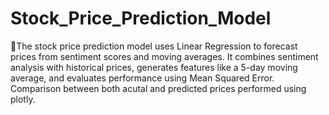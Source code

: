 # Stock_Price_Prediction_Model
🚀The stock price prediction model uses Linear Regression to forecast prices from sentiment scores and moving averages. It combines sentiment analysis with historical prices, generates features like a 5-day moving average, and evaluates performance using Mean Squared Error. Comparison between both acutal and predicted prices performed using plotly.
